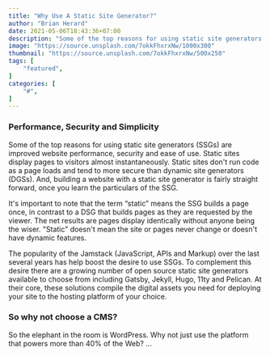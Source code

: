 ```yaml
---
title: "Why Use A Static Site Generator?"
author: "Brian Herard"
date: 2021-05-06T18:43:36+07:00
description: "Some of the top reasons for using static site generators are improved website performance, security and ease of use..."
image: "https://source.unsplash.com/7okkFhxrxNw/1000x300"
thumbnail: "https://source.unsplash.com/7okkFhxrxNw/500x250"
tags: [
    "featured",
]
categories: [
    "#",
]
---
```


### Performance, Security and Simplicity

Some of the top reasons for using static site generators (SSGs) are improved website performance, security and ease of use. Static sites display pages to visitors almost instantaneously. Static sites don't run code as a page loads and tend to more secure than dynamic site generators (DGSs). And, building a website with a static site generator is fairly straight forward, once you learn the particulars of the SSG.  

It's important to note that the term “static” means the SSG builds a page once, in contrast to a DSG that builds pages as they are requested by the viewer. The net results are pages display identically without anyone being the wiser. "Static" doesn't mean the site or pages never change or doesn't have dynamic features.  

The popularity of the Jamstack (JavaScript, APIs and Markup) over the last several years has help boost the desire to use SSGs. To complement this desire there are a growing number of open source static site generators available to choose from including Gatsby, Jekyll, Hugo, 11ty and Pelican. At their core, these solutions compile the digital assets you need for deploying your site to the hosting platform of your choice.  

### So why not choose a CMS?

So the elephant in the room is WordPress. Why not just use the platform that powers more than 40% of the Web? ...
